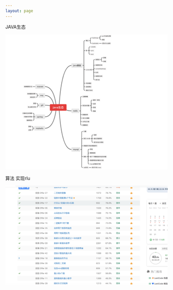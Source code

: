 ```yaml
---
layout: page
---
```

JAVA生态

![image-20210512182646390](/images/image-20210512182646390.png)





算法 实现rlu



![image-20210514160202282](/images/image-20210514160202282.png)